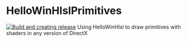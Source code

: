 # HelloWinHlslPrimitives
[![Build and creating release](https://github.com/Alex0vSky/HelloWinHlslPrimitives/actions/workflows/build-release.yml/badge.svg)](https://github.com/Alex0vSky/HelloWinHlslPrimitives/actions/workflows/build-release.yml)
Using HelloWinHlsl to draw primitives with shaders in any version of DirectX
